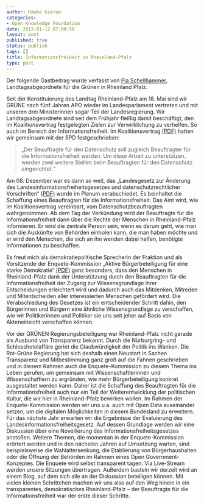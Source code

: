 ```yaml
---
author: Hauke Gierow
categories:
- Open Knowledge Foundation
date: 2012-01-12 07:00:50
layout: post
published: true
status: publish
tags: []
title: Informationsfreiheit in Rheinland-Pfalz
type: post
---
```


Der folgende Gastbeitrag wurde verfasst von [Pia Schellhammer](http://pia-schellhammer.de/), Landtagsabgeordnete für die Grünen in Rheinland Pfalz.

Seit der Konstituierung des Landtag Rheinland-Pfalz am 18. Mai sind wir GRÜNE nach fünf Jahren APO wieder im Landesparlament vertreten und mit unseren drei Ministerinnen sogar Teil der Landesregierung. Wir Landtagsabgeordnete sind seit dem Frühjahr fleißig damit beschäftigt, den im Koalitionsvertrag festgelegten Zielen zur Verwirklichung zu verhelfen. So auch im Bereich der Informationsfreiheit. Im Koalitionsvertrag [(PDF)](http://www.netzpolitik.org/wp-upload/110506_RLP_Koalitionsvertrag_2011-2016.pdf) hatten wir gemeinsam mit der SPD festgeschrieben:

> „Der Beauftragte für den Datenschutz soll zugleich Beauftragter für die Informationsfreiheit werden. Um diese Arbeit zu unterstützen, werden zwei weitere Stellen beim Beauftragten für den Datenschutz eingerichtet.“

Am 08. Dezember war es dann so weit, das „Landesgesetz zur Änderung des Landesinformationsfreiheitsgesetzes und datenschutzrechtlicher Vorschriften“ [(PDF)](http://www.landtag.rlp.de/landtag/drucksachen/437-16.pdf) wurde im Plenum verabschiedet. Es beinhaltet die Schaffung eines Beauftragten für die Informationsfreiheit. Das Amt wird, wie im Koalitionsvertrag vereinbart, vom Datenschutzbeauftragten wahrgenommen. Ab dem Tag der Verkündung wird der Beauftragte für die Informationsfreiheit dann über die Rechte der Menschen in Rheinland-Pfalz informieren. Er wird die zentrale Person sein, wenn es darum geht, wie man sich die Auskünfte von Behörden einholen kann, die man haben möchte und er wird den Menschen, die sich an ihn wenden dabei helfen, benötigte Informationen zu beschaffen.

Es freut mich als demokratiepolitische Sprecherin der Fraktion und als Vorsitzende der Enquete-Kommission „Aktive Bürgerbeteiligung für eine starke Demokratie“ [(PDF)](http://www.landtag.rlp.de/landtag/drucksachen/331-16.pdf) ganz besonders, dass den Menschen in Rheinland-Pfalz dank der Unterstützung durch den Beauftragten für die Informationsfreiheit der Zugang zur Wissensgrundlage ihrer Entscheidungen erleichtert wird und dadurch auch das Mitdenken, Mitreden und Mitentscheiden aller interessierten Menschen gefördert wird. Die Verabschiedung des Gesetzes ist ein entscheidender Schritt dahin, den Bürgerinnen und Bürgern eine ähnliche Wissensgrundlage zu verschaffen, wie wir Politikerinnen und Politiker sie uns seit jeher auf Basis von Akteneinsicht verschaffen können.

Vor der GRÜNEN Regierungsbeteiligung war Rheinland-Pfalz nicht gerade als Ausbund von Transparenz bekannt. Durch die Nürburgring- und Schlosshotelaffäre geriet die Glaubwürdigkeit der Politik ins Wanken. Die Rot-Grüne Regierung hat sich deshalb einen Neustart in Sachen Transparenz und Mitbestimmung ganz groß auf die Fahnen geschrieben und in diesem Rahmen auch die Enquete-Kommission zu diesem Thema ins Leben gerufen, um gemeinsam mit Wissenschaftlerinnen und Wissenschaftlern zu ergründen, wie mehr Bürgerbeteiligung konkret ausgestaltet werden kann. Daher ist die Schaffung des Beauftragten für die Informationsfreiheit auch nur ein Teil der Weiterentwicklung der politischen Kultur, die wir hier in Rheinland-Pfalz bewirken wollen. Im Rahmen der Enquete-Kommission werden wir uns u.a. auch mit Open Data auseinander setzen, um die digitalen Möglichkeiten in diesem Bundesland zu erweitern. Für das nächste Jahr erwarten wir die Ergebnisse der Evaluierung des Landesinformationsfreiheitsgesetz. Auf dessen Grundlage werden wir eine Diskussion über eine Novellierung des Informationsfreiheitsgesetzes anstoßen. Weitere Themen, die momentan in der Enquete-Kommission erörtert werden und in den nächsten Jahren auf Umsetzung warten, sind beispielsweise die Wahlaltersenkung, die Etablierung von Bürgerhaushalten oder die Öffnung der Behörden im Rahmen eines Open Government-Konzeptes. Die Enquete wird selbst transparent tagen: Via Live-Stream werden unsere Sitzungen übertragen. Außerdem basteln wir derzeit wird an einem Blog, auf dem sich alle an der Diskussion beteiligen können. Mit vielen kleinen Schrittchen machen wir uns also auf den Weg hinein in ein transparentes, demokratisches Rheinland-Pfalz – der Beauftragte für die Informationsfreiheit war der erste dieser Schritte.